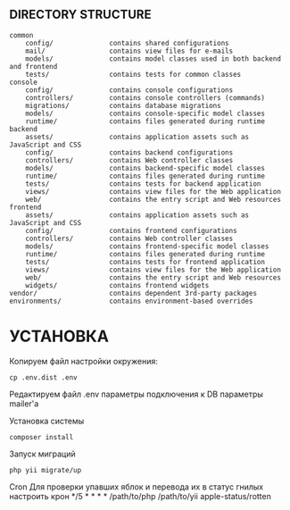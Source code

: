 DIRECTORY STRUCTURE
-------------------

```
common
    config/              contains shared configurations
    mail/                contains view files for e-mails
    models/              contains model classes used in both backend and frontend
    tests/               contains tests for common classes    
console
    config/              contains console configurations
    controllers/         contains console controllers (commands)
    migrations/          contains database migrations
    models/              contains console-specific model classes
    runtime/             contains files generated during runtime
backend
    assets/              contains application assets such as JavaScript and CSS
    config/              contains backend configurations
    controllers/         contains Web controller classes
    models/              contains backend-specific model classes
    runtime/             contains files generated during runtime
    tests/               contains tests for backend application    
    views/               contains view files for the Web application
    web/                 contains the entry script and Web resources
frontend
    assets/              contains application assets such as JavaScript and CSS
    config/              contains frontend configurations
    controllers/         contains Web controller classes
    models/              contains frontend-specific model classes
    runtime/             contains files generated during runtime
    tests/               contains tests for frontend application
    views/               contains view files for the Web application
    web/                 contains the entry script and Web resources
    widgets/             contains frontend widgets
vendor/                  contains dependent 3rd-party packages
environments/            contains environment-based overrides
```

УСТАНОВКА
=========
Копируем файл настройки окружения:

```
cp .env.dist .env
```
Редактируем файл .env
параметры подключения к DB
параметры mailer'а

Установка системы

```
composer install
```

Запуск миграций
```
php yii migrate/up
```

Cron
Для проверки упавших яблок и перевода их в статус гнилых настроить крон
*/5 * * * * /path/to/php /path/to/yii apple-status/rotten



